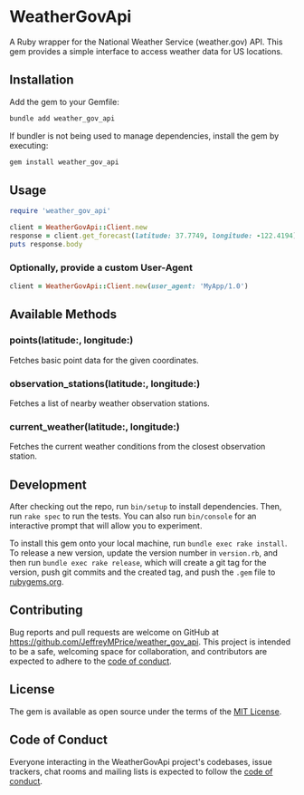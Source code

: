 # WeatherGovApi

A Ruby wrapper for the National Weather Service (weather.gov) API. This gem provides a simple interface to access weather data for US locations.

## Installation

Add the gem to your Gemfile:
```bash
bundle add weather_gov_api
```

If bundler is not being used to manage dependencies, install the gem by executing:
```bash
gem install weather_gov_api
```

## Usage

```ruby
require 'weather_gov_api'

client = WeatherGovApi::Client.new
response = client.get_forecast(latitude: 37.7749, longitude: -122.4194)
puts response.body
```

### Optionally, provide a custom User-Agent
```ruby
client = WeatherGovApi::Client.new(user_agent: 'MyApp/1.0')
```
## Available Methods

### points(latitude:, longitude:)
Fetches basic point data for the given coordinates.

### observation_stations(latitude:, longitude:)
Fetches a list of nearby weather observation stations.

### current_weather(latitude:, longitude:)
Fetches the current weather conditions from the closest observation station.


## Development

After checking out the repo, run `bin/setup` to install dependencies. Then, run `rake spec` to run the tests. You can also run `bin/console` for an interactive prompt that will allow you to experiment.

To install this gem onto your local machine, run `bundle exec rake install`. To release a new version, update the version number in `version.rb`, and then run `bundle exec rake release`, which will create a git tag for the version, push git commits and the created tag, and push the `.gem` file to [rubygems.org](https://rubygems.org).

## Contributing

Bug reports and pull requests are welcome on GitHub at https://github.com/JeffreyMPrice/weather_gov_api. This project is intended to be a safe, welcoming space for collaboration, and contributors are expected to adhere to the [code of conduct](https://github.com/JeffreyMPrice/weather_gov_api/blob/main/CODE_OF_CONDUCT.md).

## License

The gem is available as open source under the terms of the [MIT License](https://opensource.org/licenses/MIT).

## Code of Conduct

Everyone interacting in the WeatherGovApi project's codebases, issue trackers, chat rooms and mailing lists is expected to follow the [code of conduct](https://github.com/JeffreyMPrice/weather_gov_api/blob/main/CODE_OF_CONDUCT.md).
